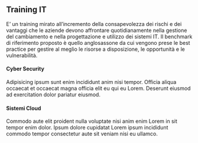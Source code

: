 ## Training IT
E’ un training mirato all’incremento della consapevolezza dei rischi e dei vantaggi che le
aziende devono affrontare quotidianamente nella gestione del cambiamento e nella
progettazione e utilizzo dei sistemi IT. Il benchmark di riferimento proposto è quello
anglosassone da cui vengono prese le best practice per gestire al meglio le risorse a
disposizione, le opportunità e le vulnerabilità.

<icon name="cyber-security"></icon>

#### Cyber Security
Adipisicing ipsum sunt enim incididunt anim nisi tempor. Officia aliqua occaecat et occaecat magna officia elit eu qui eu Lorem. Deserunt eiusmod ad exercitation dolor pariatur eiusmod.

<icon name="cloud-systems"></icon>

#### Sistemi Cloud
Commodo aute elit proident nulla voluptate nisi anim enim Lorem in sit tempor enim dolor. Ipsum dolore cupidatat Lorem ipsum incididunt commodo tempor consectetur aute sit veniam nisi eu ullamco.